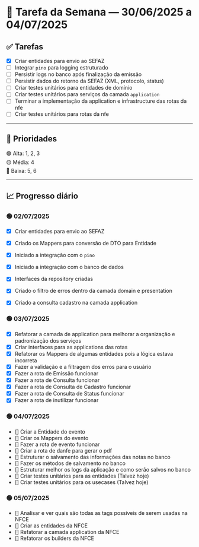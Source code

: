 # 📆 Tarefa da Semana — 30/06/2025 a 04/07/2025

## ✅ Tarefas

- [X] Criar entidades para envio ao SEFAZ
- [ ] Integrar `pino` para logging estruturado
- [ ] Persistir logs no banco após finalização da emissão
- [ ] Persistir dados do retorno da SEFAZ (XML, protocolo, status)
- [ ] Criar testes unitários para entidades de domínio
- [ ] Criar testes unitários para serviços da camada `application`
- [ ] Terminar a implementação da application e infrastructure das rotas da nfe
- [ ] Criar testes unitários para rotas da nfe
---

## 🔽 Prioridades

🟢 Alta: 1, 2, 3  
🟡 Média: 4  
🔵 Baixa: 5, 6

---

## 📈 Progresso diário

### 🟢 02/07/2025
- [X] Criar entidades para envio ao SEFAZ
- [X] Criado os Mappers para conversão de DTO para Entidade
- [X] Iniciado a integração com o `pino`
- [X] Iniciado a integração com o banco de dados
- [X] Interfaces da repository criadas
- [X] Criado o filtro de erros dentro da camada domain e presentation
- [X] Criado a consulta cadastro na camada application


### 🟢 03/07/2025
- [X] Refatorar a camada de application para melhorar a organização e padronização dos serviços
- [X] Criar interfaces para as applications das rotas
- [X] Refatorar os Mappers de algumas entidades pois a lógica estava incorreta
- [X] Fazer a validação e a filtragem dos erros para o usuário
- [X] Fazer a rota de Emissão funcionar
- [X] Fazer a rota de Consulta funcionar
- [X] Fazer a rota de Consulta de Cadastro funcionar
- [X] Fazer a rota de Consulta de Status funcionar
- [X] Fazer a rota de inutilizar funcionar

### 🟢 04/07/2025

- [] Criar a Entidade do evento
- [] Criar os Mappers do evento
- [] Fazer a rota de evento funcionar
- [] Criar a rota de danfe para gerar o pdf
- [] Estruturar o salvamento das informações das notas no banco
- [] Fazer os métodos de salvamento no banco
- [] Estruturar melhor os logs da aplicação e como serão salvos no banco
- [] Criar testes unitários para as entidades (Talvez hoje)
- [] Criar testes unitários para os usecases (Talvez hoje)

### 🟢 05/07/2025

- [] Analisar e ver quais são todas as tags possíveis de serem usadas na NFCE
- [] Criar as entidades da NFCE
- [] Refatorar a camada application da NFCE
- [] Refatorar os builders da NFCE